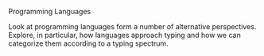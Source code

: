 Programming Languages

Look at programming languages form a number of alternative perspectives. Explore, in particular, how languages approach typing and how we can categorize them according to a typing spectrum.